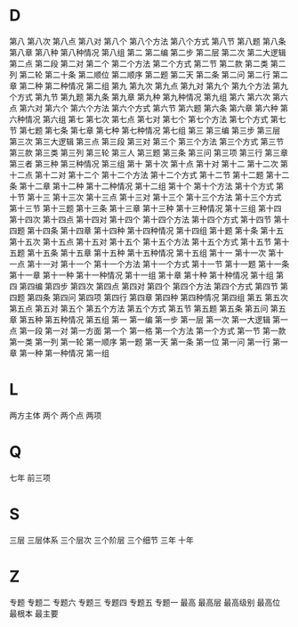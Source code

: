 
# D

第八
第八次
第八点
第八对
第八个
第八个方法
第八个方式
第八节
第八题
第八条
第八章
第八种
第八种情况
第八组
第二
第二编
第二步
第二层
第二次
第二大逻辑
第二点
第二段
第二对
第二个
第二个方法
第二个方式
第二节
第二款
第二类
第二列
第二轮
第二十条
第二顺位
第二顺序
第二题
第二天
第二条
第二问
第二行
第二章
第二种
第二种情况
第二组
第九
第九次
第九点
第九对
第九个
第九个方法
第九个方式
第九节
第九题
第九条
第九章
第九种
第九种情况
第九组
第六
第六次
第六点
第六对
第六个
第六个方法
第六个方式
第六节
第六题
第六条
第六章
第六种
第六种情况
第六组
第七
第七次
第七点
第七对
第七个
第七个方法
第七个方式
第七节
第七题
第七条
第七章
第七种
第七种情况
第七组
第三
第三编
第三步
第三层
第三次
第三大逻辑
第三点
第三段
第三对
第三个
第三个方法
第三个方式
第三节
第三款
第三类
第三列
第三轮
第三人
第三题
第三条
第三问
第三项
第三行
第三章
第三者
第三种
第三种情况
第三组
第十
第十次
第十点
第十对
第十二
第十二次
第十二点
第十二对
第十二个
第十二个方法
第十二个方式
第十二节
第十二题
第十二条
第十二章
第十二种
第十二种情况
第十二组
第十个
第十个方法
第十个方式
第十节
第十三
第十三次
第十三点
第十三对
第十三个
第十三个方法
第十三个方式
第十三节
第十三题
第十三条
第十三章
第十三种
第十三种情况
第十三组
第十四
第十四次
第十四点
第十四对
第十四个
第十四个方法
第十四个方式
第十四节
第十四题
第十四条
第十四章
第十四种
第十四种情况
第十四组
第十题
第十条
第十五
第十五次
第十五点
第十五对
第十五个
第十五个方法
第十五个方式
第十五节
第十五题
第十五条
第十五章
第十五种
第十五种情况
第十五组
第十一
第十一次
第十一点
第十一对
第十一个
第十一个方法
第十一个方式
第十一节
第十一题
第十一条
第十一章
第十一种
第十一种情况
第十一组
第十章
第十种
第十种情况
第十组
第四
第四编
第四步
第四次
第四点
第四对
第四个
第四个方法
第四个方式
第四节
第四题
第四条
第四问
第四项
第四行
第四章
第四种
第四种情况
第四组
第五
第五次
第五点
第五对
第五个
第五个方法
第五个方式
第五节
第五题
第五条
第五问
第五章
第五种
第五种情况
第五组
第一
第一编
第一步
第一层
第一次
第一大逻辑
第一点
第一段
第一对
第一方面
第一个
第一格
第一个方法
第一个方式
第一节
第一款
第一类
第一列
第一轮
第一顺序
第一题
第一天
第一条
第一位
第一问
第一行
第一章
第一种
第一种情况
第一组

# L

两方主体
两个
两个点
两项

# Q

七年
前三项

# S

三层
三层体系
三个层次
三个阶层
三个细节
三年
十年

# Z

专题
专题二
专题六
专题三
专题四
专题五
专题一
最高
最高层
最高级别
最高位
最根本
最主要

